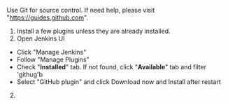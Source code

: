 Use Git for source control. If need help, please visit "https://guides.github.com".

1. Install a few plugins unless they are already installed.
 1. Open Jenkins UI
 * Click "Manage Jenkins"
 * Follow "Manage Plugins"
 * Check "__Installed__" tab. If not found, click "__Available__" tab and filter 'githug'b
 * Select "GitHub plugin" and click Download now and Install after restart
 
2. 
